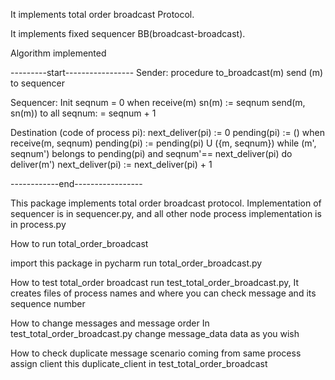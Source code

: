 It implements total order broadcast Protocol.

It implements fixed sequencer BB(broadcast-broadcast).


Algorithm implemented

---------start-----------------
Sender:
   procedure to_broadcast(m)
   send (m) to sequencer

Sequencer:
Init
   seqnum = 0
   when receive(m)
       sn(m) := seqnum
       send(m, sn(m)) to all
       seqnum: = seqnum + 1

Destination (code of process pi):
    next_deliver(pi) := 0
    pending(pi) := ()
    when receive(m, seqnum)
        pending(pi) := pending(pi) U ({m, seqnum})
        while (m', seqnum') belongs to pending(pi) and seqnum'== next_deliver(pi) do
            deliver(m')
            next_deliver(pi) :=  next_deliver(pi) + 1

------------end-----------------

This package implements total order broadcast protocol. Implementation of sequencer is in sequencer.py,
and all other node process implementation is in process.py

How to run total_order_broadcast

import this package in pycharm
run total_order_broadcast.py

How to test total_order broadcast
run test_total_order_broadcast.py, It creates files of process names and
where you can check message and its sequence number

How to change messages and message order
In test_total_order_broadcast.py change message_data data as you wish

How to check duplicate message scenario coming from same process
assign client this duplicate_client in test_total_order_broadcast




